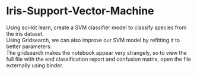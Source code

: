# Iris-Support-Vector-Machine
Using sci-kit learn, create a SVM classifier model to classify species from the iris dataset.
<br> Using Gridsearch, we can also improve our SVM model by refitting it to better parameters.
<br> The gridsearch makes the notebook appear very strangely, so to view the full file with the end classification report and confusion matrix, open the file externally using binder.
